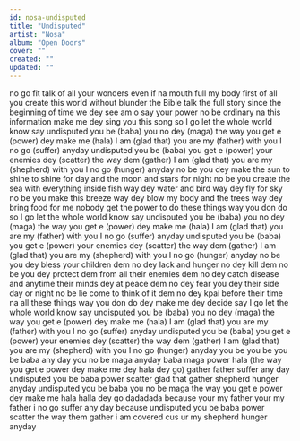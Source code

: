 ```yaml
---
id: nosa-undisputed
title: "Undisputed"
artist: "Nosa"
album: "Open Doors"
cover: ""
created: ""
updated: ""
---
```


no go fit talk of all your wonders
even if na mouth full my body
first of all
you create this world
without blunder
the Bible talk the full story
since the beginning of time we dey see am o
say your power no be ordinary
na this information
make me dey sing you this song
so I go let the whole world know
say undisputed you be (baba)
you no dey (maga)
the way you get e (power)
dey make me (hala)
I am (glad that)
you are my (father)
with you I no go (suffer) anyday
undisputed you be (baba)
you get e (power)
your enemies dey (scatter)
the way dem (gather)
I am (glad that)
you are my (shepherd)
with you I no go (hunger) anyday
no be you dey make the sun to shine
to shine for day and the moon and stars for night
no be you create the sea with everything inside
fish way dey water and bird way dey fly for sky
no be you make this breeze way dey blow my body
and the trees way dey bring food for me
nobody get the power to do these things way you don do
so I go let the whole world know
say undisputed you be (baba)
you no dey (maga)
the way you get e (power)
dey make me (hala)
I am (glad that)
you are my (father)
with you I no go (suffer) anyday
undisputed you be (baba)
you get e (power)
your enemies dey (scatter)
the way dem (gather)
I am (glad that)
you are my (shepherd)
with you I no go (hunger) anyday
no be you dey bless your children
dem no dey lack and hunger no dey kill dem
no be you dey protect dem from all their enemies
dem no dey catch disease and anytime
their minds dey at peace
dem no dey fear you dey their side
day or night no be lie
come to think of it dem no dey kpai before their time
na all these things way you don do dey make me dey decide
say I go let the whole world know say undisputed you be
(baba)
you no dey (maga)
the way you get e (power)
dey make me (hala)
I am (glad that)
you are my (father)
with you I no go (suffer) anyday
undisputed you be (baba)
you get e (power)
your enemies dey (scatter)
the way dem (gather)
I am (glad that)
you are my (shepherd)
with you I no go (hunger) anyday
you be
you be
you be baba
any day
you no be maga
anyday
baba
maga
power
hala (the way you get e power dey make me dey hala dey go)
gather
father
suffer
any day
undisputed you be baba
power
scatter
glad that
gather
shepherd
hunger
anyday
undisputed you be baba
you no be maga
the way you get e power
dey make me hala
halla dey go dadadada
because your my father
your my father
i no go suffer
any day
because undisputed you be baba
power
scatter
the way them gather
i am covered
cus ur my shepherd
hunger
anyday